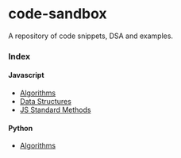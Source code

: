 # code-sandbox

A repository of code snippets, DSA and examples.

### Index

#### Javascript

-   [Algorithms](./javascript/algorithms/)
-   [Data Structures](./javascript/data_structures/)
-   [JS Standard Methods](./javascript/js_standard_methods/)

#### Python

-   [Algorithms](./python/algorithms/)
